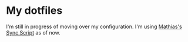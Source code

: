My dotfiles
===========

I'm still in progress of moving over my configuration. I'm using [Mathias's Sync Script](https://github.com/mathiasbynens/dotfiles/blob/master/README.md) as of now.


